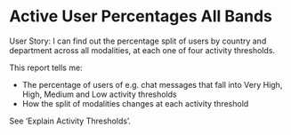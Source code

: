 # Active User Percentages All Bands

User Story: I can find out the percentage split of users by country and department across all modalities, at each one of four activity thresholds.

This report tells me:

- The percentage of users of e.g. chat messages that fall into Very High, High, Medium and Low activity thresholds
- How the split of modalities changes at each activity threshold

See ‘Explain Activity Thresholds’. 
